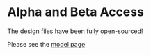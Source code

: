Alpha and Beta Access
=====================

The design files have been fully open-sourced!

Please see the [model page](model.md)
